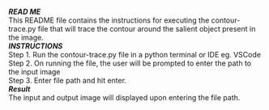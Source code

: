***READ ME***\
This README file contains the instructions for executing the contour-trace.py file that will trace the contour around the salient object present in the image.\
***INSTRUCTIONS***\
Step 1. Run the contour-trace.py file in a python terminal or IDE eg. VSCode\
Step 2. On running the file, the user will be prompted to enter the path to the input image\
Step 3. Enter file path and hit enter.\
***Result***\
The input and output image will displayed upon entering the file path.
